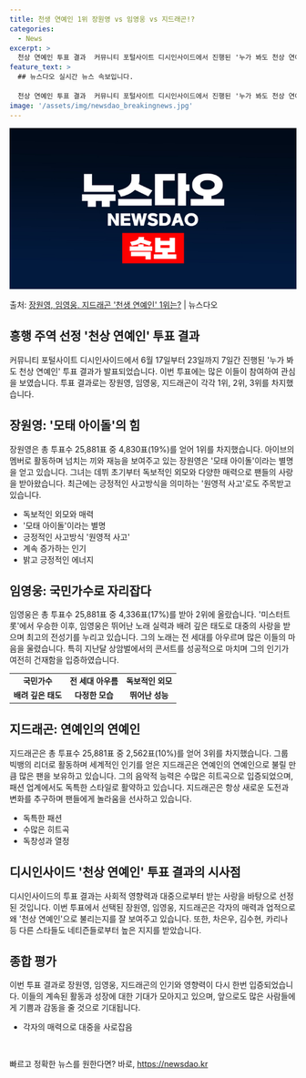 ```yaml
---
title: 천생 연예인 1위 장원영 vs 임영웅 vs 지드래곤!?
categories:
  - News
excerpt: >
  천상 연예인 투표 결과  커뮤니티 포털사이트 디시인사이드에서 진행된 '누가 봐도 천상 연예인' 투표 결과가 …
feature_text: >
  ## 뉴스다오 실시간 뉴스 속보입니다.

  천상 연예인 투표 결과  커뮤니티 포털사이트 디시인사이드에서 진행된 '누가 봐도 천상 연예인' 투표 결과가 …
image: '/assets/img/newsdao_breakingnews.jpg'
---
```


![뉴스다오 속보](/assets/img/newsdao_breakingnews.jpg)

<p>출처: <a href="https://newsdao.kr/4398" rel="dofollow">장원영, 임영웅, 지드래곤 '천생 연예인' 1위는?</a> | 뉴스다오</p>

<h2 data-ke-size="size26">흥행 주역 선정 '천상 연예인' 투표 결과</h2>
<p data-ke-size="size16">커뮤니티 포털사이트 디시인사이드에서 6월 17일부터 23일까지 7일간 진행된 '누가 봐도 천상 연예인' 투표 결과가 발표되었습니다. 이번 투표에는 많은 이들이 참여하여 관심을 보였습니다. 투표 결과로는 장원영, 임영웅, 지드래곤이 각각 1위, 2위, 3위를 차지했습니다.</p>

<h2 data-ke-size="size24">장원영: '모태 아이돌'의 힘</h2>
<p data-ke-size="size16">장원영은 총 투표수 25,881표 중 4,830표(19%)를 얻어 1위를 차지했습니다. 아이브의 멤버로 활동하며 넘치는 끼와 재능을 보여주고 있는 장원영은 '모태 아이돌'이라는 별명을 얻고 있습니다. 그녀는 데뷔 초기부터 독보적인 외모와 다양한 매력으로 팬들의 사랑을 받아왔습니다. 최근에는 긍정적인 사고방식을 의미하는 '원영적 사고'로도 주목받고 있습니다.</p>
<ul>
  <li>독보적인 외모와 매력</li>
  <li>'모태 아이돌'이라는 별명</li>
  <li>긍정적인 사고방식 '원영적 사고'</li>
  <li>계속 증가하는 인기</li>
  <li>밝고 긍정적인 에너지</li>
</ul>

<h2 data-ke-size="size24">임영웅: 국민가수로 자리잡다</h2>
<p data-ke-size="size16">임영웅은 총 투표수 25,881표 중 4,336표(17%)를 받아 2위에 올랐습니다. '미스터트롯'에서 우승한 이후, 임영웅은 뛰어난 노래 실력과 배려 깊은 태도로 대중의 사랑을 받으며 최고의 전성기를 누리고 있습니다. 그의 노래는 전 세대를 아우르며 많은 이들의 마음을 울렸습니다. 특히 지난달 상암벌에서의 콘서트를 성공적으로 마치며 그의 인기가 여전히 건재함을 입증하였습니다.</p>
<table>
  <tr>
    <td style="text-align: center; height: 17px;"><b>국민가수</b></td>
    <td style="text-align: center; height: 17px;"><b>전 세대 아우름</b></td>
    <td style="text-align: center; height: 17px;"><b>독보적인 외모</b></td>
  </tr>
  <tr>
    <td style="text-align: center; height: 17px;"><b>배려 깊은 태도</b></td>
    <td style="text-align: center; height: 17px;"><b>다정한 모습</b></td>
    <td style="text-align: center; height: 17px;"><b>뛰어난 성능</b></td>
  </tr>
</table>

<h2 data-ke-size="size24">지드래곤: 연예인의 연예인</h2>
<p data-ke-size="size16">지드래곤은 총 투표수 25,881표 중 2,562표(10%)를 얻어 3위를 차지했습니다. 그룹 빅뱅의 리더로 활동하며 세계적인 인기를 얻은 지드래곤은 연예인의 연예인으로 불릴 만큼 많은 팬을 보유하고 있습니다. 그의 음악적 능력은 수많은 히트곡으로 입증되었으며, 패션 업계에서도 독특한 스타일로 활약하고 있습니다. 지드래곤은 항상 새로운 도전과 변화를 추구하며 팬들에게 놀라움을 선사하고 있습니다.</p>
<ul>
  <li>독특한 패션</li>
  <li>수많은 히트곡</li>
  <li>독창성과 열정</li>
</ul>

<h2 data-ke-size="size24">디시인사이드 '천상 연예인' 투표 결과의 시사점</h2>
<p data-ke-size="size16">디시인사이드의 투표 결과는 사회적 영향력과 대중으로부터 받는 사랑을 바탕으로 선정된 것입니다. 이번 투표에서 선택된 장원영, 임영웅, 지드래곤은 각자의 매력과 업적으로 왜 '천상 연예인'으로 불리는지를 잘 보여주고 있습니다. 또한, 차은우, 김수현, 카리나 등 다른 스타들도 네티즌들로부터 높은 지지를 받았습니다.</p>

<h2 data-ke-size="size24">종합 평가</h2>
<p data-ke-size="size16">이번 투표 결과로 장원영, 임영웅, 지드래곤의 인기와 영향력이 다시 한번 입증되었습니다. 이들의 계속된 활동과 성장에 대한 기대가 모아지고 있으며, 앞으로도 많은 사람들에게 기쁨과 감동을 줄 것으로 기대됩니다.</p>
<ul>
  <li>각자의 매력으로 대중을 사로잡음</li>
</ul>

<p data-ke-size="size16">&#8203;</p> 

빠르고 정확한 뉴스를 원한다면? 바로, <a href="https://newsdao.kr" rel="dofollow">https://newsdao.kr</a>


    
